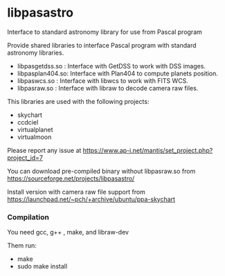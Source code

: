 # libpasastro
Interface to standard astronomy library for use from Pascal program

Provide shared libraries to interface Pascal program with standard astronomy libraries.
- libpasgetdss.so : Interface with GetDSS to work with DSS images.
- libpasplan404.so: Interface with Plan404 to compute planets position.
- libpaswcs.so : Interface with libwcs to work with FITS WCS.
- libpasraw.so : Interface with libraw to decode camera raw files.

This libraries are used with the following projects:
- skychart
- ccdciel
- virtualplanet
- virtualmoon

Please report any issue at https://www.ap-i.net/mantis/set_project.php?project_id=7

You can download pre-compiled binary without libpasraw.so from https://sourceforge.net/projects/libpasastro/    

Install version with camera raw file support from https://launchpad.net/~pch/+archive/ubuntu/ppa-skychart

### Compilation

You need gcc, g++ , make, and libraw-dev

Them run:
- make
- sudo make install

